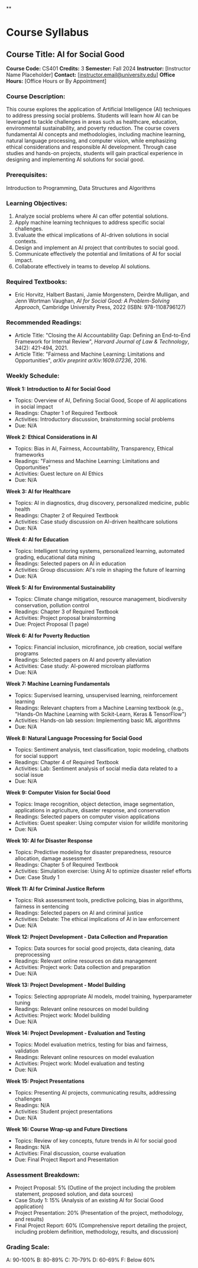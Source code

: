 **
# Course Syllabus
## Course Title: AI for Social Good
**Course Code:** CS401
**Credits:** 3
**Semester:** Fall 2024
**Instructor:** [Instructor Name Placeholder]
**Contact:** [instructor.email@university.edu]
**Office Hours:** [Office Hours or By Appointment]

### Course Description:
This course explores the application of Artificial Intelligence (AI) techniques to address pressing social problems. Students will learn how AI can be leveraged to tackle challenges in areas such as healthcare, education, environmental sustainability, and poverty reduction. The course covers fundamental AI concepts and methodologies, including machine learning, natural language processing, and computer vision, while emphasizing ethical considerations and responsible AI development. Through case studies and hands-on projects, students will gain practical experience in designing and implementing AI solutions for social good.

### Prerequisites:
Introduction to Programming, Data Structures and Algorithms

### Learning Objectives:
1.  Analyze social problems where AI can offer potential solutions.
2.  Apply machine learning techniques to address specific social challenges.
3.  Evaluate the ethical implications of AI-driven solutions in social contexts.
4.  Design and implement an AI project that contributes to social good.
5.  Communicate effectively the potential and limitations of AI for social impact.
6.  Collaborate effectively in teams to develop AI solutions.

### Required Textbooks:
- Eric Horvitz, Halbert Bastani, Jamie Morgenstern, Deirdre Mulligan, and Jenn Wortman Vaughan, *AI for Social Good: A Problem-Solving Approach*, Cambridge University Press, 2022 (ISBN: 978-1108796127)

### Recommended Readings:
- Article Title: "Closing the AI Accountability Gap: Defining an End-to-End Framework for Internal Review", *Harvard Journal of Law & Technology*, 34(2): 421-494, 2021.
- Article Title: "Fairness and Machine Learning: Limitations and Opportunities", *arXiv preprint arXiv:1609.07236*, 2016.

### Weekly Schedule:
**Week 1: Introduction to AI for Social Good**
- Topics: Overview of AI, Defining Social Good, Scope of AI applications in social impact
- Readings: Chapter 1 of Required Textbook
- Activities: Introductory discussion, brainstorming social problems
- Due: N/A

**Week 2: Ethical Considerations in AI**
- Topics: Bias in AI, Fairness, Accountability, Transparency, Ethical frameworks
- Readings: "Fairness and Machine Learning: Limitations and Opportunities"
- Activities: Guest lecture on AI Ethics
- Due: N/A

**Week 3: AI for Healthcare**
- Topics: AI in diagnostics, drug discovery, personalized medicine, public health
- Readings: Chapter 2 of Required Textbook
- Activities: Case study discussion on AI-driven healthcare solutions
- Due: N/A

**Week 4: AI for Education**
- Topics: Intelligent tutoring systems, personalized learning, automated grading, educational data mining
- Readings: Selected papers on AI in education
- Activities: Group discussion: AI's role in shaping the future of learning
- Due: N/A

**Week 5: AI for Environmental Sustainability**
- Topics: Climate change mitigation, resource management, biodiversity conservation, pollution control
- Readings: Chapter 3 of Required Textbook
- Activities: Project proposal brainstorming
- Due: Project Proposal (1 page)

**Week 6: AI for Poverty Reduction**
- Topics: Financial inclusion, microfinance, job creation, social welfare programs
- Readings: Selected papers on AI and poverty alleviation
- Activities: Case study: AI-powered microloan platforms
- Due: N/A

**Week 7: Machine Learning Fundamentals**
- Topics: Supervised learning, unsupervised learning, reinforcement learning
- Readings: Relevant chapters from a Machine Learning textbook (e.g., "Hands-On Machine Learning with Scikit-Learn, Keras & TensorFlow")
- Activities: Hands-on lab session: Implementing basic ML algorithms
- Due: N/A

**Week 8: Natural Language Processing for Social Good**
- Topics: Sentiment analysis, text classification, topic modeling, chatbots for social support
- Readings: Chapter 4 of Required Textbook
- Activities: Lab: Sentiment analysis of social media data related to a social issue
- Due: N/A

**Week 9: Computer Vision for Social Good**
- Topics: Image recognition, object detection, image segmentation, applications in agriculture, disaster response, and conservation
- Readings: Selected papers on computer vision applications
- Activities: Guest speaker: Using computer vision for wildlife monitoring
- Due: N/A

**Week 10: AI for Disaster Response**
- Topics: Predictive modeling for disaster preparedness, resource allocation, damage assessment
- Readings: Chapter 5 of Required Textbook
- Activities: Simulation exercise: Using AI to optimize disaster relief efforts
- Due: Case Study 1

**Week 11: AI for Criminal Justice Reform**
- Topics: Risk assessment tools, predictive policing, bias in algorithms, fairness in sentencing
- Readings: Selected papers on AI and criminal justice
- Activities: Debate: The ethical implications of AI in law enforcement
- Due: N/A

**Week 12: Project Development - Data Collection and Preparation**
- Topics: Data sources for social good projects, data cleaning, data preprocessing
- Readings: Relevant online resources on data management
- Activities: Project work: Data collection and preparation
- Due: N/A

**Week 13: Project Development - Model Building**
- Topics: Selecting appropriate AI models, model training, hyperparameter tuning
- Readings: Relevant online resources on model building
- Activities: Project work: Model building
- Due: N/A

**Week 14: Project Development - Evaluation and Testing**
- Topics: Model evaluation metrics, testing for bias and fairness, validation
- Readings: Relevant online resources on model evaluation
- Activities: Project work: Model evaluation and testing
- Due: N/A

**Week 15: Project Presentations**
- Topics: Presenting AI projects, communicating results, addressing challenges
- Readings: N/A
- Activities: Student project presentations
- Due: N/A

**Week 16: Course Wrap-up and Future Directions**
- Topics: Review of key concepts, future trends in AI for social good
- Readings: N/A
- Activities: Final discussion, course evaluation
- Due: Final Project Report and Presentation

### Assessment Breakdown:
- Project Proposal: 5% (Outline of the project including the problem statement, proposed solution, and data sources)
- Case Study 1: 15% (Analysis of an existing AI for Social Good application)
- Project Presentation: 20% (Presentation of the project, methodology, and results)
- Final Project Report: 60% (Comprehensive report detailing the project, including problem definition, methodology, results, and discussion)

### Grading Scale:
A: 90-100%
B: 80-89%
C: 70-79%
D: 60-69%
F: Below 60%